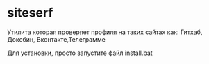 # siteserf
Утилита которая проверяет профиля на таких сайтах как: Гитхаб, Доксбин, Вконтакте,Телеграмме



Для установки, просто запустите файл install.bat
